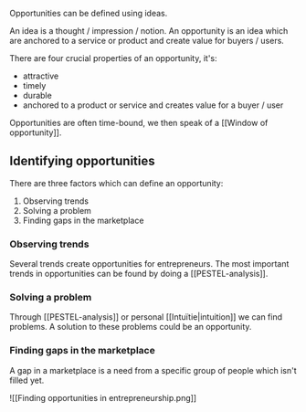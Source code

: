 Opportunities can be defined using ideas.

An idea is a thought / impression / notion. An opportunity is an idea which are anchored to a service or product and create value for buyers / users.

There are four crucial properties of an opportunity, it's:
- attractive
- timely
- durable
- anchored to a product or service and creates value for a buyer / user

Opportunities are often time-bound, we then speak of a [[Window of opportunity]].

## Identifying opportunities
There are three factors which can define an opportunity:
1. Observing trends
2. Solving a problem
3. Finding gaps in the marketplace
### Observing trends
Several trends create opportunities for entrepreneurs. The most important trends in opportunities can be found by doing a [[PESTEL-analysis]]. 
### Solving a problem
Through [[PESTEL-analysis]] or personal [[Intuïtie|intuition]] we can find problems. A solution to these problems could be an opportunity.
### Finding gaps in the marketplace
A gap in a marketplace is a need from a specific group of people which isn't filled yet.

![[Finding opportunities in entrepreneurship.png]]